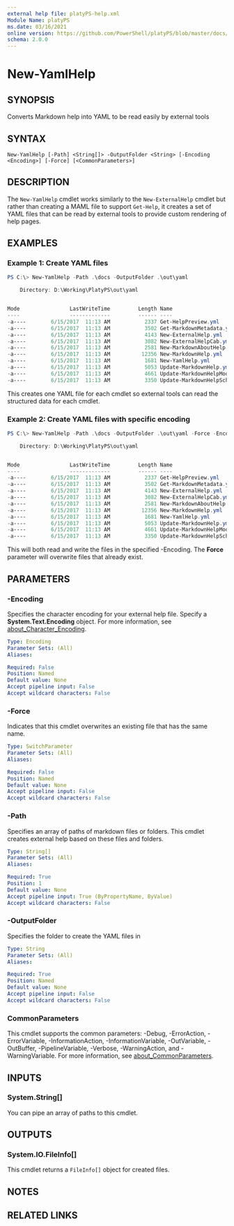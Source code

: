 ```yaml
---
external help file: platyPS-help.xml
Module Name: platyPS
ms.date: 03/16/2021
online version: https://github.com/PowerShell/platyPS/blob/master/docs/New-YamlHelp.md
schema: 2.0.0
---
```


# New-YamlHelp

## SYNOPSIS
Converts Markdown help into YAML to be read easily by external tools

## SYNTAX

```
New-YamlHelp [-Path] <String[]> -OutputFolder <String> [-Encoding <Encoding>] [-Force] [<CommonParameters>]
```

## DESCRIPTION

The `New-YamlHelp` cmdlet works similarly to the `New-ExternalHelp` cmdlet but rather than creating
a MAML file to support `Get-Help`, it creates a set of YAML files that can be read by external tools
to provide custom rendering of help pages.

## EXAMPLES

### Example 1: Create YAML files

```powershell
PS C:\> New-YamlHelp -Path .\docs -OutputFolder .\out\yaml

    Directory: D:\Working\PlatyPS\out\yaml


Mode                LastWriteTime         Length Name
----                -------------         ------ ----
-a----        6/15/2017  11:13 AM           2337 Get-HelpPreview.yml
-a----        6/15/2017  11:13 AM           3502 Get-MarkdownMetadata.yml
-a----        6/15/2017  11:13 AM           4143 New-ExternalHelp.yml
-a----        6/15/2017  11:13 AM           3082 New-ExternalHelpCab.yml
-a----        6/15/2017  11:13 AM           2581 New-MarkdownAboutHelp.yml
-a----        6/15/2017  11:13 AM          12356 New-MarkdownHelp.yml
-a----        6/15/2017  11:13 AM           1681 New-YamlHelp.yml
-a----        6/15/2017  11:13 AM           5053 Update-MarkdownHelp.yml
-a----        6/15/2017  11:13 AM           4661 Update-MarkdownHelpModule.yml
-a----        6/15/2017  11:13 AM           3350 Update-MarkdownHelpSchema.yml
```

This creates one YAML file for each cmdlet so external tools can read the structured data for each
cmdlet.

### Example 2: Create YAML files with specific encoding

```powershell
PS C:\> New-YamlHelp -Path .\docs -OutputFolder .\out\yaml -Force -Encoding ([System.Text.Encoding]::Unicode)

    Directory: D:\Working\PlatyPS\out\yaml


Mode                LastWriteTime         Length Name
----                -------------         ------ ----
-a----        6/15/2017  11:13 AM           2337 Get-HelpPreview.yml
-a----        6/15/2017  11:13 AM           3502 Get-MarkdownMetadata.yml
-a----        6/15/2017  11:13 AM           4143 New-ExternalHelp.yml
-a----        6/15/2017  11:13 AM           3082 New-ExternalHelpCab.yml
-a----        6/15/2017  11:13 AM           2581 New-MarkdownAboutHelp.yml
-a----        6/15/2017  11:13 AM          12356 New-MarkdownHelp.yml
-a----        6/15/2017  11:13 AM           1681 New-YamlHelp.yml
-a----        6/15/2017  11:13 AM           5053 Update-MarkdownHelp.yml
-a----        6/15/2017  11:13 AM           4661 Update-MarkdownHelpModule.yml
-a----        6/15/2017  11:13 AM           3350 Update-MarkdownHelpSchema.yml
```

This will both read and write the files in the specified -Encoding. The **Force** parameter will
overwrite files that already exist.

## PARAMETERS

### -Encoding

Specifies the character encoding for your external help file. Specify a **System.Text.Encoding**
object. For more information, see
[about_Character_Encoding](/powershell/module/microsoft.powershell.core/about/about_character_encoding).

```yaml
Type: Encoding
Parameter Sets: (All)
Aliases:

Required: False
Position: Named
Default value: None
Accept pipeline input: False
Accept wildcard characters: False
```

### -Force

Indicates that this cmdlet overwrites an existing file that has the same name.

```yaml
Type: SwitchParameter
Parameter Sets: (All)
Aliases:

Required: False
Position: Named
Default value: None
Accept pipeline input: False
Accept wildcard characters: False
```

### -Path

Specifies an array of paths of markdown files or folders. This cmdlet creates external help based on
these files and folders.

```yaml
Type: String[]
Parameter Sets: (All)
Aliases:

Required: True
Position: 1
Default value: None
Accept pipeline input: True (ByPropertyName, ByValue)
Accept wildcard characters: False
```

### -OutputFolder

Specifies the folder to create the YAML files in

```yaml
Type: String
Parameter Sets: (All)
Aliases:

Required: True
Position: Named
Default value: None
Accept pipeline input: False
Accept wildcard characters: False
```

### CommonParameters

This cmdlet supports the common parameters: -Debug, -ErrorAction, -ErrorVariable,
-InformationAction, -InformationVariable, -OutVariable, -OutBuffer, -PipelineVariable, -Verbose,
-WarningAction, and -WarningVariable. For more information, see
[about_CommonParameters](http://go.microsoft.com/fwlink/?LinkID=113216).

## INPUTS

### System.String[]

You can pipe an array of paths to this cmdlet.

## OUTPUTS

### System.IO.FileInfo[]

This cmdlet returns a `FileInfo[]` object for created files.

## NOTES

## RELATED LINKS
